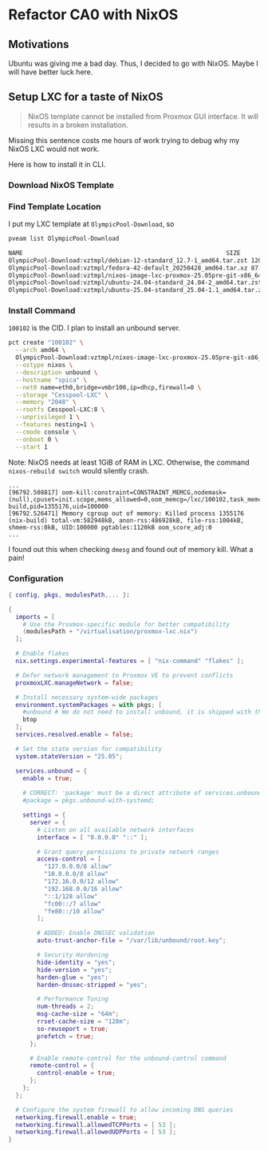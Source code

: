 # Refactor CA0 with NixOS

## Motivations

Ubuntu was giving me a bad day. Thus, I decided to go with NixOS. Maybe I will have better luck here.

## Setup LXC for a taste of NixOS

> NixOS template cannot be installed from Proxmox GUI interface. It will results in a broken installation.

Missing this sentence costs me hours of work trying to debug why my NixOS LXC would not work.

Here is how to install it in CLI.


### Download NixOS Template

### Find Template Location

I put my LXC template at `OlympicPool-Download`, so

```bash
pveam list OlympicPool-Download 
```

```txt
NAME                                                         SIZE  
OlympicPool-Download:vztmpl/debian-12-standard_12.7-1_amd64.tar.zst 120.65MB
OlympicPool-Download:vztmpl/fedora-42-default_20250428_amd64.tar.xz 87.47MB
OlympicPool-Download:vztmpl/nixos-image-lxc-proxmox-25.05pre-git-x86_64-linux.tar.xz 120.03MB
OlympicPool-Download:vztmpl/ubuntu-24.04-standard_24.04-2_amd64.tar.zst 135.03MB
OlympicPool-Download:vztmpl/ubuntu-25.04-standard_25.04-1.1_amd64.tar.zst 142.14MB
```

### Install Command

`100102` is the CID. I plan to install an unbound server.

```bash
pct create "100102" \
  --arch amd64 \
  OlympicPool-Download:vztmpl/nixos-image-lxc-proxmox-25.05pre-git-x86_64-linux.tar.xz \
  --ostype nixos \
  --description unbound \
  --hostname "spica" \
  --net0 name=eth0,bridge=vmbr100,ip=dhcp,firewall=0 \
  --storage "Cesspool-LXC" \
  --memory "2048" \
  --rootfs Cesspool-LXC:8 \
  --unprivileged 1 \
  --features nesting=1 \
  --cmode console \
  --onboot 0 \
  --start 1
```

Note: NixOS needs at least 1GiB of RAM in LXC. Otherwise, the command `nixos-rebuild switch` would silently crash. 

```log
...
[96792.508817] oom-kill:constraint=CONSTRAINT_MEMCG,nodemask=(null),cpuset=init.scope,mems_allowed=0,oom_memcg=/lxc/100102,task_memcg=/lxc/100102/ns/.lxc,task=nix-build,pid=1355176,uid=100000
[96792.526471] Memory cgroup out of memory: Killed process 1355176 (nix-build) total-vm:582948kB, anon-rss:486928kB, file-rss:1004kB, shmem-rss:0kB, UID:100000 pgtables:1120kB oom_score_adj:0
...
```

I found out this when checking `dmesg` and found out of memory kill. What a pain!

### Configuration

```nix
{ config, pkgs, modulesPath,... }:

{
  imports = [
    # Use the Proxmox-specific module for better compatibility
    (modulesPath + "/virtualisation/proxmox-lxc.nix")
  ];

  # Enable flakes
  nix.settings.experimental-features = [ "nix-command" "flakes" ];

  # Defer network management to Proxmox VE to prevent conflicts
  proxmoxLXC.manageNetwork = false;

  # Install necessary system-wide packages
  environment.systemPackages = with pkgs; [
    #unbound # We do not need to install unbound, it is shipped with the system.
    btop
  ];
  services.resolved.enable = false;

  # Set the state version for compatibility
  system.stateVersion = "25.05";

  services.unbound = {
    enable = true;
    
    # CORRECT: 'package' must be a direct attribute of services.unbound
    #package = pkgs.unbound-with-systemd;

    settings = {
      server = {
        # Listen on all available network interfaces
        interface = [ "0.0.0.0" "::" ];

        # Grant query permissions to private network ranges
        access-control = [
          "127.0.0.0/8 allow"
          "10.0.0.0/8 allow"
          "172.16.0.0/12 allow"
          "192.168.0.0/16 allow"
          "::1/128 allow"
          "fc00::/7 allow"
          "fe80::/10 allow"
        ];

        # ADDED: Enable DNSSEC validation
        auto-trust-anchor-file = "/var/lib/unbound/root.key";

        # Security Hardening
        hide-identity = "yes";
        hide-version = "yes";
        harden-glue = "yes";
        harden-dnssec-stripped = "yes";

        # Performance Tuning
        num-threads = 2;
        msg-cache-size = "64m";
        rrset-cache-size = "128m";
        so-reuseport = true;
        prefetch = true;
      };

      # Enable remote-control for the unbound-control command
      remote-control = {
        control-enable = true;
      };
    };
  };

  # Configure the system firewall to allow incoming DNS queries
  networking.firewall.enable = true;
  networking.firewall.allowedTCPPorts = [ 53 ];
  networking.firewall.allowedUDPPorts = [ 53 ];
}
```